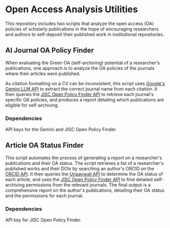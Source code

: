 # Open Access Analysis Utilities
This repository includes two scripts that analyze the open access (OA) policies of scholarly publications in the hope of encouraging researchers and authors to self-deposit their published work in institutional repositories. 

## AI Journal OA Policy Finder
When evaluating the Green OA (self-archiving) potential of a researcher's publications, one approach is to analyze the OA policies of the journals where their articles were published. 

As citation formatting on a CV can be inconsistent, this script uses [Google's Gemini LLM API](https://ai.google.dev/gemini-api/docs) to extract the correct journal name from each citation. It then queries the [JISC Open Policy Finder API](https://www.sherpa.ac.uk/api/) to retrieve each journal's specific OA policies, and produces a report detailing which publications are eligible for self-archiving.

### Dependencies
API keys for the Gemini and JISC Open Policy Finder.

## Article OA Status Finder
This script automates the process of generating a report on a researcher's publications and their OA status. The script retrieves a list of a researcher's published works and their DOIs by searching an author's ORCID on the [ORCID API](https://info.orcid.org/what-is-orcid/services/public-api/). It then queries the [Unpaywall API](https://unpaywall.org/products/api) to determine the OA status of each article, and uses the [JISC Open Policy Finder API](https://www.sherpa.ac.uk/api/) to find detailed self-archiving permissions from the relevant journals. The final output is a comprehensive report on the author's publications, detailing their OA status and the permissions for each journal.

### Dependencies
API key for JISC Open Policy Finder.

